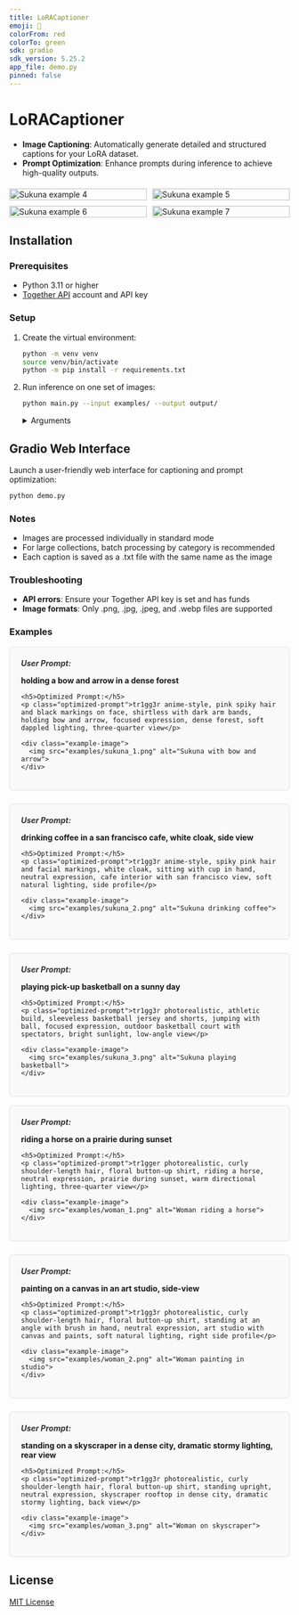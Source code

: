 ```yaml
---
title: LoRACaptioner
emoji: 🤠
colorFrom: red
colorTo: green
sdk: gradio
sdk_version: 5.25.2
app_file: demo.py
pinned: false
---
```


# LoRACaptioner

- **Image Captioning**: Automatically generate detailed and structured captions for your LoRA dataset.
- **Prompt Optimization**: Enhance prompts during inference to achieve high-quality outputs.

<div style="display: grid; grid-template-columns: repeat(2, 1fr); gap: 10px; max-width: 520px; margin: 20px auto;">
  <img src="examples/sukuna_4.png" alt="Sukuna example 4" style="width: 100%; height: auto;">
  <img src="examples/sukuna_5.png" alt="Sukuna example 5" style="width: 100%; height: auto;">
  <img src="examples/sukuna_6.png" alt="Sukuna example 6" style="width: 100%; height: auto;">
  <img src="examples/sukuna_7.png" alt="Sukuna example 7" style="width: 100%; height: auto;">
</div>

## Installation

### Prerequisites
- Python 3.11 or higher
- [Together API](https://together.ai/) account and API key

### Setup

1. Create the virtual environment:
   ```bash
   python -m venv venv
   source venv/bin/activate
   python -m pip install -r requirements.txt
   ```

2. Run inference on one set of images:

   ```bash
   python main.py --input examples/ --output output/
   ```

   <details>
   <summary>Arguments</summary>

   - `--input` (str): Directory containing images to caption.
   - `--output` (str): Directory to save images and captions (defaults to input directory).
   - `--batch_images` (flag): Caption images in batches by category.
   </details>


## Gradio Web Interface

Launch a user-friendly web interface for captioning and prompt optimization:
```bash
python demo.py
```

### Notes
- Images are processed individually in standard mode
- For large collections, batch processing by category is recommended
- Each caption is saved as a .txt file with the same name as the image

### Troubleshooting

- **API errors**: Ensure your Together API key is set and has funds
- **Image formats**: Only .png, .jpg, .jpeg, and .webp files are supported

### Examples

<div class="examples-grid">
  <div class="example-container">
    <h5>User Prompt:</h5>
    <p class="simple-prompt">holding a bow and arrow in a dense forest</p>
    
    <h5>Optimized Prompt:</h5>
    <p class="optimized-prompt">tr1gg3r anime-style, pink spiky hair and black markings on face, shirtless with dark arm bands, holding bow and arrow, focused expression, dense forest, soft dappled lighting, three-quarter view</p>
    
    <div class="example-image">
      <img src="examples/sukuna_1.png" alt="Sukuna with bow and arrow">
    </div>
  </div>
  
  <div class="example-container">
    <h5>User Prompt:</h5>
    <p class="simple-prompt">drinking coffee in a san francisco cafe, white cloak, side view</p>
    
    <h5>Optimized Prompt:</h5>
    <p class="optimized-prompt">tr1gg3r anime-style, spiky pink hair and facial markings, white cloak, sitting with cup in hand, neutral expression, cafe interior with san francisco view, soft natural lighting, side profile</p>
    
    <div class="example-image">
      <img src="examples/sukuna_2.png" alt="Sukuna drinking coffee">
    </div>
  </div>
  
  <div class="example-container">
    <h5>User Prompt:</h5>
    <p class="simple-prompt">playing pick-up basketball on a sunny day</p>
    
    <h5>Optimized Prompt:</h5>
    <p class="optimized-prompt">tr1gg3r photorealistic, athletic build, sleeveless basketball jersey and shorts, jumping with ball, focused expression, outdoor basketball court with spectators, bright sunlight, low-angle view</p>
    
    <div class="example-image">
      <img src="examples/sukuna_3.png" alt="Sukuna playing basketball">
    </div>
  </div>
</div>


<div class="examples-grid">
  <div class="example-container">
    <h5>User Prompt:</h5>
    <p class="simple-prompt">riding a horse on a prairie during sunset</p>
    
    <h5>Optimized Prompt:</h5>
    <p class="optimized-prompt">tr1gger photorealistic, curly shoulder-length hair, floral button-up shirt, riding a horse, neutral expression, prairie during sunset, warm directional lighting, three-quarter view</p>
    
    <div class="example-image">
      <img src="examples/woman_1.png" alt="Woman riding a horse">
    </div>
  </div>
  
  <div class="example-container">
    <h5>User Prompt:</h5>
    <p class="simple-prompt">painting on a canvas in an art studio, side-view</p>
    
    <h5>Optimized Prompt:</h5>
    <p class="optimized-prompt">tr1gg3r photorealistic, curly shoulder-length hair, floral button-up shirt, standing at an angle with brush in hand, neutral expression, art studio with canvas and paints, soft natural lighting, right side profile</p>
    
    <div class="example-image">
      <img src="examples/woman_2.png" alt="Woman painting in studio">
    </div>
  </div>
  
  <div class="example-container">
    <h5>User Prompt:</h5>
    <p class="simple-prompt">standing on a skyscraper in a dense city, dramatic stormy lighting, rear view</p>
    
    <h5>Optimized Prompt:</h5>
    <p class="optimized-prompt">tr1gg3r photorealistic, curly shoulder-length hair, floral button-up shirt, standing upright, neutral expression, skyscraper rooftop in dense city, dramatic stormy lighting, back view</p>
    
    <div class="example-image">
      <img src="examples/woman_3.png" alt="Woman on skyscraper">
    </div>
  </div>
</div>

## License

[MIT License](LICENSE)

<style>
.examples-grid {
  display: flex;
  flex-direction: column;
  gap: 1rem;
  margin: 1rem 0;
}

.example-container {
  border: 1px solid #e0e0e0;
  border-radius: 6px;
  padding: 1rem;
  background-color: #f9f9f9;
}

.example-container h5 {
  margin-top: 0;
  margin-bottom: 0.25rem;
  color: #333;
}

.simple-prompt {
  font-weight: bold;
  margin-bottom: 0.5rem;
}

.optimized-prompt {
  font-family: monospace;
  background-color: #f0f0f0;
  padding: 0.5rem;
  border-radius: 4px;
  white-space: pre-wrap;
  word-break: break-word;
  margin-bottom: 0.75rem;
}

.example-image img {
  width: 100%;
  max-width: 400px;
  border-radius: 4px;
  display: block;
  margin: 0 auto;
}

@media (min-width: 768px) {
  .examples-grid {
    gap: 1.5rem;
  }

  .example-container {
    padding: 1.25rem;
  }
}
</style>
